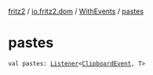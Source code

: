 [fritz2](../../index.md) / [io.fritz2.dom](../index.md) / [WithEvents](index.md) / [pastes](./pastes.md)

# pastes

`val pastes: `[`Listener`](../-listener/index.md)`<`[`ClipboardEvent`](https://kotlinlang.org/api/latest/jvm/stdlib/org.w3c.dom.clipboard/-clipboard-event/index.html)`, T>`